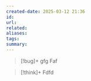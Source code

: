 ```yaml
---
created-date: 2025-03-12 21:36
id: 
url: 
related: 
aliases: 
tags: 
summary:
---
```

>[!bug]+
>gfg
>Faf

> [!think]+
> Fdfd






